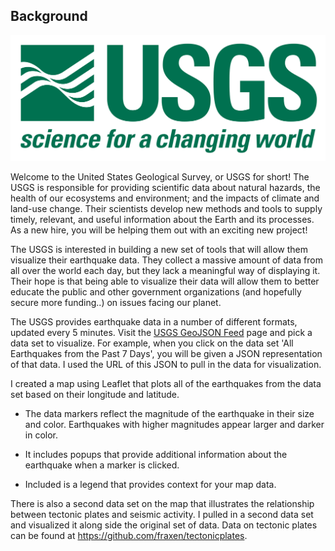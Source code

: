 ## Background

![1-Logo](Images/1-Logo.png)

Welcome to the United States Geological Survey, or USGS for short! The USGS is responsible for providing scientific data about natural hazards, the health of our ecosystems and environment; and the impacts of climate and land-use change. Their scientists develop new methods and tools to supply timely, relevant, and useful information about the Earth and its processes. As a new hire, you will be helping them out with an exciting new project!

The USGS is interested in building a new set of tools that will allow them visualize their earthquake data. They collect a massive amount of data from all over the world each day, but they lack a meaningful way of displaying it. Their hope is that being able to visualize their data will allow them to better educate the public and other government organizations (and hopefully secure more funding..) on issues facing our planet.

The USGS provides earthquake data in a number of different formats, updated every 5 minutes. Visit the [USGS GeoJSON Feed](http://earthquake.usgs.gov/earthquakes/feed/v1.0/geojson.php) page and pick a data set to visualize. For example, when you click on the data set 'All Earthquakes from the Past 7 Days', you will be given a JSON representation of that data. I used the URL of this JSON to pull in the data for visualization.


   I created a map using Leaflet that plots all of the earthquakes from the data set based on their longitude and latitude.

   * The data markers reflect the magnitude of the earthquake in their size and color. Earthquakes with higher magnitudes appear larger and darker in color.

   * It includes popups that provide additional information about the earthquake when a marker is clicked.

   * Included is a legend that provides context for your map data.


There is also a second data set on the map that illustrates the relationship between tectonic plates and seismic activity. I pulled in a second data set and visualized it along side the original set of data. Data on tectonic plates can be found at <https://github.com/fraxen/tectonicplates>.
